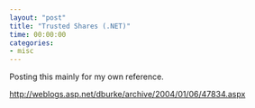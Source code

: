 ```yaml
---
layout: "post"
title: "Trusted Shares (.NET)"
time: 00:00:00
categories: 
- misc
---
```

Posting this mainly for my own reference.

<a href="http://weblogs.asp.net/dburke/archive/2004/01/06/47834.aspx">http://weblogs.asp.net/dburke/archive/2004/01/06/47834.aspx</a>